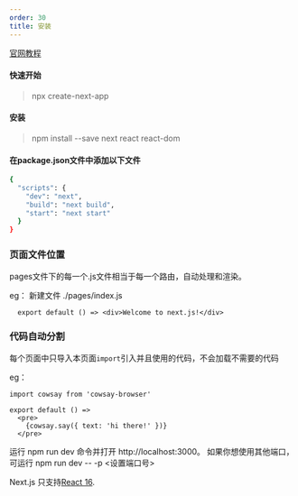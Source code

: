 ```yaml
---
order: 30
title: 安装
---
```


[官网教程](https://nextjs.org/docs#setup)

#### 快速开始

> npx create-next-app

#### 安装

> npm install --save next react react-dom

#### 在package.json文件中添加以下文件

```bash
{
  "scripts": {
    "dev": "next",
    "build": "next build",
    "start": "next start"
  }
}
```

### 页面文件位置

pages文件下的每一个.js文件相当于每一个路由，自动处理和渲染。

eg：
新建文件 ./pages/index.js
```base
  export default () => <div>Welcome to next.js!</div>
```


### 代码自动分割

每个页面中只导入本页面`import`引入并且使用的代码，不会加载不需要的代码

eg： 

```
import cowsay from 'cowsay-browser'

export default () =>
  <pre>
    {cowsay.say({ text: 'hi there!' })}
  </pre>

```

运行 npm run dev 命令并打开 http://localhost:3000。 
如果你想使用其他端口，可运行 npm run dev -- -p <设置端口号>



Next.js 只支持[React 16](https://reactjs.org/blog/2017/09/26/react-v16.0.html).

